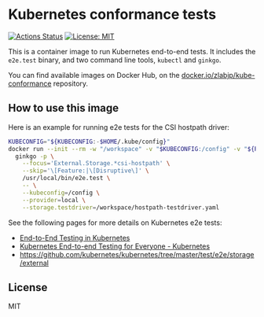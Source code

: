 # Kubernetes conformance tests

[![Actions Status](https://github.com/zlabjp/kube-conformance/workflows/CI/badge.svg)](https://github.com/zlabjp/kube-conformance/actions)
[![License: MIT](https://img.shields.io/badge/License-MIT-blue.svg)](./LICENSE)

This is a container image to run Kubernetes end-to-end tests. It includes the `e2e.test` binary, and two command line tools, `kubectl` and `ginkgo`.

You can find available images on Docker Hub, on the [docker.io/zlabjp/kube-conformance](https://hub.docker.com/r/zlabjp/kube-conformance/tags) repository.

## How to use this image

Here is an example for running e2e tests for the CSI hostpath driver:

```bash
KUBECONFIG="${KUBECONFIG:-$HOME/.kube/config}"
docker run --init --rm -w "/workspace" -v "$KUBECONFIG:/config" -v "${PWD}:/workspace" docker.io/zlabjp/kube-conformance:1.18.0 \
  ginkgo -p \
    --focus='External.Storage.*csi-hostpath' \
    --skip='\[Feature:|\[Disruptive\]' \
    /usr/local/bin/e2e.test \
    -- \
    --kubeconfig=/config \
    --provider=local \
    --storage.testdriver=/workspace/hostpath-testdriver.yaml
```

See the following pages for more details on Kubernetes e2e tests:

- [End-to-End Testing in Kubernetes](https://github.com/kubernetes/community/blob/master/contributors/devel/sig-testing/e2e-tests.md)
- [Kubernetes End\-to\-end Testing for Everyone \- Kubernetes](https://kubernetes.io/blog/2019/03/22/kubernetes-end-to-end-testing-for-everyone/)
- https://github.com/kubernetes/kubernetes/tree/master/test/e2e/storage/external

## License

MIT
